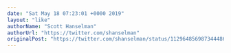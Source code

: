 ```yaml
---
date: "Sat May 18 07:23:01 +0000 2019"
layout: "like"
authorName: "Scott Hanselman"
authorUrl: "https://twitter.com/shanselman"
originalPost: "https://twitter.com/shanselman/status/1129648569873444864"
---
```

